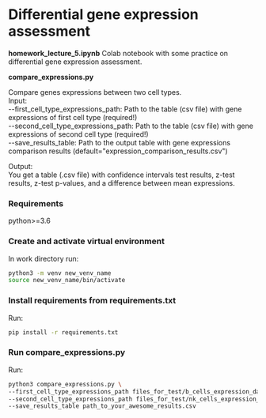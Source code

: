 # Differential gene expression assessment

**homework_lecture_5.ipynb**
Colab notebook with some practice on differential gene expression assessment.

**compare_expressions.py**

Compare genes expressions between two cell types.\
Input:\
--first_cell_type_expressions_path: Path to the table (csv file) with gene expressions of first cell type (required!)\
--second_cell_type_expressions_path: Path to the table (csv file) with gene expressions of second cell type (required!)\
--save_results_table: Path to the output table with gene expressions comparison results (default="expression_comparison_results.csv")

Output:\
You get a table (.csv file) with confidence intervals test results, z-test results, z-test p-values, and a difference between mean expressions.

### Requirements
python>=3.6

### Create and activate virtual environment
In work directory run:
~~~sh
python3 -m venv new_venv_name
source new_venv_name/bin/activate
~~~

### Install requirements from requirements.txt
Run:
~~~sh
pip install -r requirements.txt
~~~

### Run compare_expressions.py
Run:
~~~sh
python3 compare_expressions.py \
--first_cell_type_expressions_path files_for_test/b_cells_expression_data.csv \
--second_cell_type_expressions_path files_for_test/nk_cells_expression_data.csv \
--save_results_table path_to_your_awesome_results.csv
~~~
